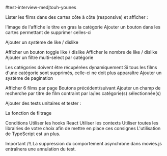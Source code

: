 #test-interview-medjtouh-younes

Lister les films dans des cartes côte à côte (responsive) et afficher :

l'image de l'affiche
le titre en gras
la catégorie
Ajouter un bouton dans les cartes permettant de supprimer celles-ci

Ajouter un système de like / dislike

Afficher un bouton toggle like / dislike
Afficher le nombre de like / dislike
Ajouter un filtre multi-select par catégorie

Les catégories doivent être récupérées dynamiquement
Si tous les films d'une catégorie sont supprimés, celle-ci ne doit plus apparaître
Ajouter un système de pagination

Afficher 6 films par page
Boutons précédent/suivant
Ajouter un champ de recherche par titre de film contraint par la/les catégorie(s) sélectionnée(s)

Ajouter des tests unitaires et tester :

La fonction de filtrage

Conditions
Utiliser les hooks React
Utiliser les contexts
Utiliser toutes les librairies de votre choix afin de mettre en place ces consignes
L'utilisation de TypeScript est un plus.

Important
/!\ La suppression du comportement asynchrone dans movies.js entraînera une annulation du test.

